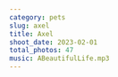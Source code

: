 ```yaml
---
category: pets
slug: axel
title: Axel
shoot_date: 2023-02-01
total_photos: 47
music: ABeautifulLife.mp3
---
```

